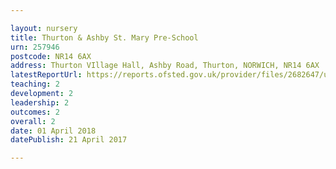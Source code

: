 ```yaml
---

layout: nursery
title: Thurton & Ashby St. Mary Pre-School
urn: 257946
postcode: NR14 6AX
address: Thurton VIllage Hall, Ashby Road, Thurton, NORWICH, NR14 6AX
latestReportUrl: https://reports.ofsted.gov.uk/provider/files/2682647/urn/257946.pdf
teaching: 2
development: 2
leadership: 2
outcomes: 2
overall: 2
date: 01 April 2018 
datePublish: 21 April 2017

---
```


